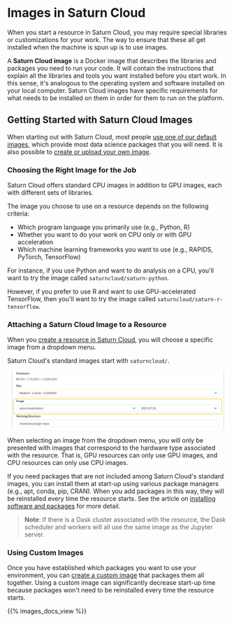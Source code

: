 # Images in Saturn Cloud

When you start a resource in Saturn Cloud, you may require special libraries or customizations for your work. The way to ensure that these all get installed when the machine is spun up is to use images.

A **Saturn Cloud image** is a Docker image that describes the libraries and packages you need to run your code. It will contain the instructions that explain all the libraries and tools you want installed before you start work. In this sense, it's analogous to the operating system and software installed on your local computer. Saturn Cloud images have specific requirements for what needs to be installed on them in order for them to run on the platform.

## Getting Started with Saturn Cloud Images

When starting out with Saturn Cloud, most people [use one of our default images](<docs/images/default-images/saturn-r-tensorflow.md>), which provide most data science packages that you will need. It is also possible to [create or upload your own image](<docs/using-saturn-cloud/manage-images/build-images/poetry.md>).

### Choosing the Right Image for the Job

Saturn Cloud offers standard CPU images in addition to GPU images, each with different sets of libraries.

The image you choose to use on a resource depends on the following criteria:

-   Which program language you primarily use (e.g., Python, R)
-   Whether you want to do your work on CPU only or with GPU acceleration
-   Which machine learning frameworks you want to use (e.g., RAPIDS, PyTorch, TensorFlow)

For instance, if you use Python and want to do analysis on a CPU, you'll want to try the image called `saturncloud/saturn-python`.

However, if you prefer to use R and want to use GPU-accelerated TensorFlow, then you'll want to try the image called `saturncloud/saturn-r-tensorflow`.

### Attaching a Saturn Cloud Image to a Resource

When you [create a resource in Saturn Cloud](/docs), you will choose a specific image from a dropdown menu.

Saturn Cloud's standard images start with `saturncloud/`.

![Image selector for new resource](/images/docs/new-resource-image-selector.webp "doc-image")

When selecting an image from the dropdown menu, you will only be presented with images that correspond to the hardware type associated with the resource. That is, GPU resources can only use GPU images, and CPU resources can only use CPU images.

If you need packages that are not included among Saturn Cloud's standard images, you can install them at start-up using various package managers (e.g., apt, conda, pip, CRAN). When you add packages in this way, they will be reinstalled every time the resource starts. See the article on [installing software and packages](<docs/using-saturn-cloud/install-packages.md>) for more detail.

> **Note**: If there is a Dask cluster associated with the resource, the Dask scheduler and workers will all use the same image as the Jupyter server.

### Using Custom Images

Once you have established which packages you want to use your environment, you can [create a custom image](<docs/using-saturn-cloud/manage-images/build-images/poetry.md>) that packages them all together. Using a custom image can significantly decrease start-up time because packages won't need to be reinstalled every time the resource starts.

{{% images_docs_view %}}
